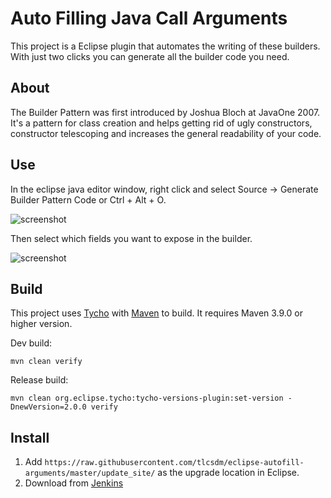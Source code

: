 # Auto Filling Java Call Arguments

This project is a Eclipse plugin that automates the writing of these builders. With just two clicks you can generate all the builder code you need.

## About
The Builder Pattern was first introduced by Joshua Bloch at JavaOne 2007. It's a pattern for class creation and helps getting rid of ugly constructors, constructor telescoping and increases the general readability of your code.

## Use
In the eclipse java editor window, right click and select Source -> Generate Builder Pattern Code or Ctrl + Alt + O.

![screenshot](https://raw.github.com/tlcsdm/eclipse-autofill-arguments/master/plugins/com.tlcsdm.eclipse.autofiller/images/usage-context-menu-option.jpg)

Then select which fields you want to expose in the builder.

![screenshot](https://raw.github.com/tlcsdm/eclipse-autofill-arguments/master/plugins/com.tlcsdm.eclipse.autofiller/images/usage-selection-window.jpg)

## Build

This project uses [Tycho](https://github.com/eclipse-tycho/tycho) with [Maven](https://maven.apache.org/) to build. It requires Maven 3.9.0 or higher version.

Dev build:

```
mvn clean verify
```

Release build:

```
mvn clean org.eclipse.tycho:tycho-versions-plugin:set-version -DnewVersion=2.0.0 verify
```

## Install

1. Add `https://raw.githubusercontent.com/tlcsdm/eclipse-autofill-arguments/master/update_site/` as the upgrade location in Eclipse.
2. Download from [Jenkins](https://jenkins.tlcsdm.com/job/eclipse-plugin/job/eclipse-autofill-arguments)
